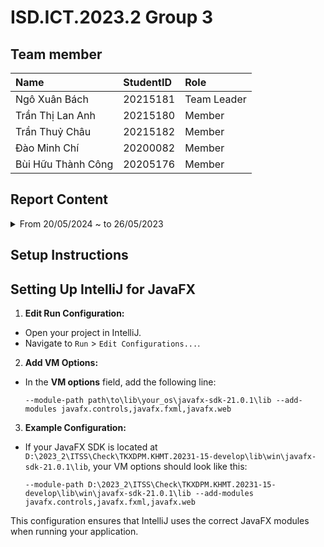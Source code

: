 # ISD.ICT.2023.2 Group 3

## Team member
| Name                   | StudentID   |Role        |
| :-----------------     | :---------- |:---------- |
| Ngô Xuân Bách          | 20215181    |Team Leader |
| Trần Thị Lan Anh       | 20215180    |Member      |
| Trần Thuỷ Châu         | 20215182    |Member      |
| Đào Minh Chí           | 20200082    |Member      |
| Bùi Hữu Thành Công     | 20205176    |Member      |

## Report Content
<details>
  <summary>From 20/05/2024 ~ to 26/05/2023 </summary>
<br>
<details>
<summary>Team Member 1: Ngô Xuân Bách</summary>
<br>

- Assigned tasks:
  - Create and set up database and connections

- Implementation details:
  - Pull Request(s): No PR (because creating init project)  https://github.com/ngobach26/ISD.ICT.20232.03/commit/c545587f52aa41bfb24fc05103b2a638189a8d5b?diff=split&w=0
  - Specific task details:
    - Create a temporary db(not final implementation )
    - Create initial project.

</details>

<details>
<summary>Team Member 2: Trần Thuỷ Châu</summary>
<br>

- Assigned tasks: Implement the home screen and product view

- Implementation details:
  - Pull Request(s): https://github.com/ngobach26/ISD.ICT.20232.03/commit/b8897760e9d0ed7d77c4e30df7343bfa3b3eb780
  - Specific task details:
    - Edit the HomeController, BaseController, Cart, Media, AimsException, MediaNotAvailableException according to the task
    - Create the home.fxml, media_home.fxml, popup.fxml and according handlers for those interfaces
</details>

<details>
<summary>Team Member 3: Trần Thị Lan Anh</summary>
<br>

- Assigned tasks: Implement the viewing cart

- Implementation details:
  - Pull Request(s): [#7](https://github.com/ngobach26/ISD.ICT.20232.03/pull/7)
  - Specific implementation details:
    - Implement controller, fxml view and handler for View Cart use case
</details>

<details>
<summary>Team Member 4: Đào Minh Chí</summary>
<br>

- Assigned tasks: Implement for VNPay interface and Pay order

- Implementation details:
  - Pull Request(s): 
  - Specific implementation details:
    - ...
    - ...
</details>

<details>
<summary>Team Member 5: Bùi Hữu Thành Công</summary>
<br>

- Assigned tasks: Implement Place Order, Place Rush Order function

- Implementation details:
  - Pull Request(s): https://github.com/ngobach26/ISD.ICT.20232.03/commit/24b4b415e10f6557b4b43a733da620a57e205688
  - Specific implementation details:
    - Implement Place Order and Place Rush Order functions
</details>
</details>

## Setup Instructions
## Setting Up IntelliJ for JavaFX

1. **Edit Run Configuration:**
  - Open your project in IntelliJ.
  - Navigate to `Run` > `Edit Configurations...`.

2. **Add VM Options:**
  - In the **VM options** field, add the following line:
    ```
    --module-path path\to\lib\your_os\javafx-sdk-21.0.1\lib --add-modules javafx.controls,javafx.fxml,javafx.web
    ```

3. **Example Configuration:**
  - If your JavaFX SDK is located at `D:\2023_2\ITSS\Check\TKXDPM.KHMT.20231-15-develop\lib\win\javafx-sdk-21.0.1\lib`, your VM options should look like this:
    ```
    --module-path D:\2023_2\ITSS\Check\TKXDPM.KHMT.20231-15-develop\lib\win\javafx-sdk-21.0.1\lib --add-modules javafx.controls,javafx.fxml,javafx.web
    ```

This configuration ensures that IntelliJ uses the correct JavaFX modules when running your application.


